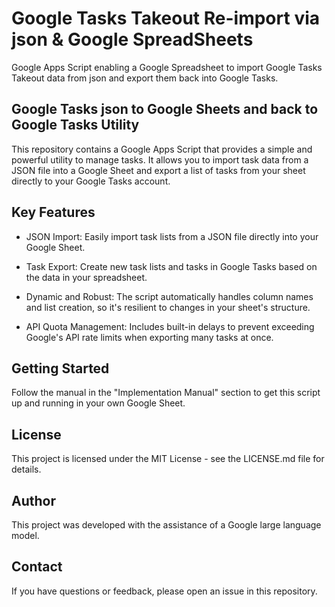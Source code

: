 # Google Tasks Takeout Re-import via json & Google SpreadSheets
Google Apps Script enabling a Google Spreadsheet to import Google Tasks Takeout data from json and export them back into Google Tasks.

## Google Tasks json to Google Sheets and back to Google Tasks Utility
This repository contains a Google Apps Script that provides a simple and powerful utility to manage tasks. It allows you to import task data from a JSON file into a Google Sheet and export a list of tasks from your sheet directly to your Google Tasks account.

## Key Features
- JSON Import: Easily import task lists from a JSON file directly into your Google Sheet.

- Task Export: Create new task lists and tasks in Google Tasks based on the data in your spreadsheet.

- Dynamic and Robust: The script automatically handles column names and list creation, so it's resilient to changes in your sheet's structure.

- API Quota Management: Includes built-in delays to prevent exceeding Google's API rate limits when exporting many tasks at once.

## Getting Started
Follow the manual in the "Implementation Manual" section to get this script up and running in your own Google Sheet.

## License
This project is licensed under the MIT License - see the LICENSE.md file for details.

## Author
This project was developed with the assistance of a Google large language model.

## Contact
If you have questions or feedback, please open an issue in this repository.
